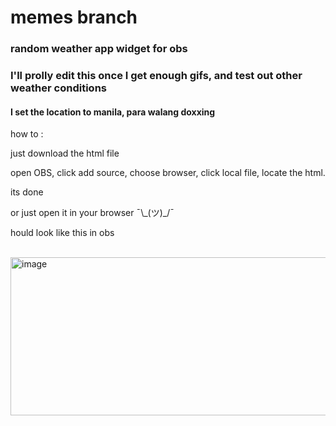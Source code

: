 # memes branch
<h3>random weather app widget for obs</h3>
<h3>I'll prolly edit this once I get enough gifs, and test out other weather conditions</h3>
<h4>I set the location to manila, para walang doxxing </h4>

<p>

how to :</p>
<p>
  just download the html file </p>
<p>open OBS, click add source, choose browser, click local file, locate the html. </p>

<p>  its done </p>
<p>or just open it in your browser ¯\_(ツ)_/¯</p>
<p>hould look like this in obs</p>
<br>

<img width="589" height="253" alt="image" src="https://github.com/user-attachments/assets/55457cd2-385f-4a93-b433-f60a00ac37db" />

